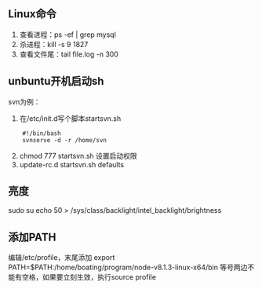 ## Linux命令
1.  查看进程：ps -ef | grep mysql
2.  杀进程：kill -s 9 1827
3.  查看文件尾：tail file.log -n 300

## unbuntu开机启动sh
svn为例：
1.  在/etc/init.d写个脚本startsvn.sh
```
    #!/bin/bash
    svnserve -d -r /home/svn
```
2. chmod 777 startsvn.sh  设置启动权限
3. update-rc.d startsvn.sh defaults

## 亮度
sudo su
echo 50 > /sys/class/backlight/intel_backlight/brightness

## 添加PATH
编辑/etc/profile，末尾添加
export PATH=$PATH:/home/boating/program/node-v8.1.3-linux-x64/bin
等号两边不能有空格，如果要立刻生效，执行source profile
